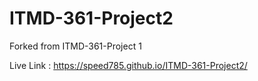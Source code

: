 # ITMD-361-Project2

Forked from ITMD-361-Project 1

Live Link : https://speed785.github.io/ITMD-361-Project2/
